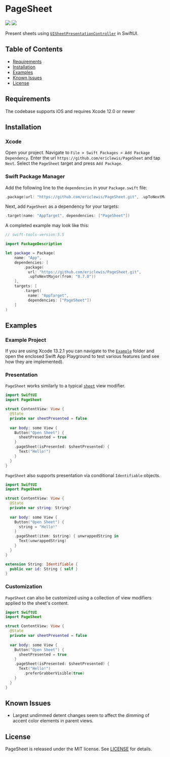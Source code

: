 # PageSheet

[![](https://img.shields.io/endpoint?url=https%3A%2F%2Fswiftpackageindex.com%2Fapi%2Fpackages%2Fericlewis%2FPageSheet%2Fbadge%3Ftype%3Dswift-versions)](https://swiftpackageindex.com/ericlewis/PageSheet)
[![](https://img.shields.io/endpoint?url=https%3A%2F%2Fswiftpackageindex.com%2Fapi%2Fpackages%2Fericlewis%2FPageSheet%2Fbadge%3Ftype%3Dplatforms)](https://swiftpackageindex.com/ericlewis/PageSheet)

Present sheets using [`UISheetPresentationController`](https://developer.apple.com/documentation/uikit/uisheetpresentationcontroller) in SwiftUI.

## Table of Contents
* [Requirements](#requirements)
* [Installation](#installation)
* [Examples](#examples)
* [Known Issues](#known-issues)
* [License](#license)

## Requirements
The codebase supports iOS and requires Xcode 12.0 or newer

## Installation
### Xcode
Open your project. Navigate to `File > Swift Packages > Add Package Dependency`. Enter the url `https://github.com/ericlewis/PageSheet` and tap `Next`.
Select the `PageSheet` target and press `Add Package`.

### Swift Package Manager
Add the following line to the `dependencies` in your `Package.swift` file:
```swift
.package(url: "https://github.com/ericlewis/PageSheet.git", .upToNextMajor(from: "0.7.0"))
```
Next, add `PageSheet` as a dependency for your targets:
```swift
.target(name: "AppTarget", dependencies: ["PageSheet"])
```
A completed example may look like this:
```swift
// swift-tools-version:5.5

import PackageDescription

let package = Package(
    name: "App",
    dependencies: [
        .package(
          url: "https://github.com/ericlewis/PageSheet.git", 
          .upToNextMajor(from: "0.7.0"))
    ],
    targets: [
        .target(
          name: "AppTarget", 
          dependencies: ["PageSheet"])
    ]
)
```

## Examples
### Example Project
If you are using Xcode 13.2.1 you can navigate to the [`Example`](Example) folder and open the enclosed Swift App Playground to test various features (and see how they are implemented).

### Presentation
`PageSheet` works similarly to a typical [`sheet`](https://developer.apple.com/documentation/SwiftUI/View/sheet(isPresented:onDismiss:content:)) view modifier.
```swift
import SwiftUI
import PageSheet

struct ContentView: View {
  @State
  private var sheetPresented = false
  
  var body: some View {
    Button("Open Sheet") {
      sheetPresented = true
    }
    .pageSheet(isPresented: $sheetPresented) {
      Text("Hello!")
    }
  }
}
```

`PageSheet` also supports presentation via conditional `Identifiable` objects.
```swift
import SwiftUI
import PageSheet

struct ContentView: View {
  @State
  private var string: String?
  
  var body: some View {
    Button("Open Sheet") {
      string = "Hello!"
    }
    .pageSheet(item: $string) { unwrappedString in
      Text(unwrappedString)
    }
  }
}

extension String: Identifiable {
  public var id: String { self }
}
```

### Customization
`PageSheet` can also be customized using a collection of view modifiers applied to the sheet's content.
```swift
import SwiftUI
import PageSheet

struct ContentView: View {
  @State
  private var sheetPresented = false
  
  var body: some View {
    Button("Open Sheet") {
      sheetPresented = true
    }
    .pageSheet(isPresented: $sheetPresented) {
      Text("Hello!")
        .preferGrabberVisible(true)
    }
  }
}
```


## Known Issues
- Largest undimmed detent changes seem to affect the dimming of accent color elements in parent views.

## License
PageSheet is released under the MIT license. See [LICENSE](LICENSE.md) for details.
